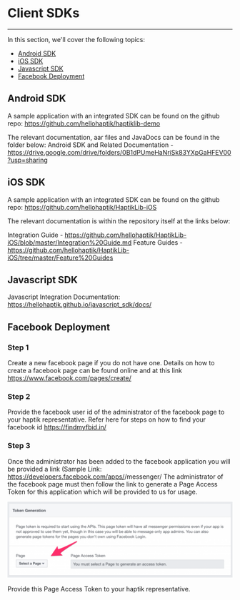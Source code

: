 # Client SDKs
------
In this section, we'll cover the following topics:  

- [Android SDK](#android-sdk)  
- [iOS SDK](#ios-sdk)  
- [Javascript SDK](#javascript-sdk)  
- [Facebook Deployment](#facebook-deployment)  



## Android SDK

A sample application with an integrated SDK can be found on the github repo:
https://github.com/hellohaptik/haptiklib-demo

The relevant documentation, aar files and JavaDocs can be found in the folder below:
Android SDK and Related Documentation - https://drive.google.com/drive/folders/0B1dPUmeHaNriSk83YXpGaHFEV00?usp=sharing



## iOS SDK

A sample application with an integrated SDK can be found on the github repo: https://github.com/hellohaptik/HaptikLib-iOS

The relevant documentation is within the repository itself at the links below:

Integration Guide - https://github.com/hellohaptik/HaptikLib-iOS/blob/master/Integration%20Guide.md
Feature Guides - https://github.com/hellohaptik/HaptikLib-iOS/tree/master/Feature%20Guides



## Javascript SDK

Javascript Integration Documentation: https://hellohaptik.github.io/javascript_sdk/docs/



## Facebook Deployment

### Step 1

Create a new facebook page if you do not have one. Details on how to create a facebook page can be found online and at this link https://www.facebook.com/pages/create/

### Step 2

Provide the facebook user id of the administrator of the facebook page to your haptik representative. Refer here for steps on how to find your facebook id https://findmyfbid.in/

### Step 3

Once the administrator has been added to the facebook application you will be provided a link (Sample Link: https://developers.facebook.com/apps/<your app id here>/messenger/
The administrator of the facebook page must then follow the link to generate a Page Access Token for this application which will be provided to us for usage.

![img](fb_token.png)

Provide this Page Access Token to your haptik representative.
